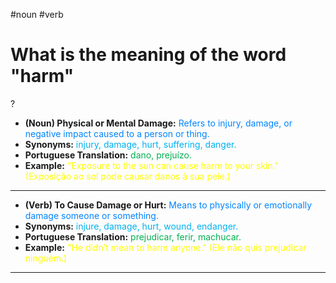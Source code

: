 #noun
#verb

# What is the meaning of the word "harm"
?
* **(Noun) Physical or Mental Damage:** <span style="color:rgb(0, 132, 255)">Refers to injury, damage, or negative impact caused to a person or thing.</span>
* **Synonyms:** <span style="color:rgb(0, 176, 240)">injury, damage, hurt, suffering, danger.</span>
* **Portuguese Translation:** <span style="color:rgb(0, 176, 80)">dano, prejuízo.</span>
* **Example:** <span style="color:rgb(255, 255, 0)">"Exposure to the sun can cause harm to your skin." (Exposição ao sol pode causar danos à sua pele.)</span>
---
* **(Verb) To Cause Damage or Hurt:** <span style="color:rgb(0, 132, 255)">Means to physically or emotionally damage someone or something.</span>
* **Synonyms:** <span style="color:rgb(0, 176, 240)">injure, damage, hurt, wound, endanger.</span>
* **Portuguese Translation:** <span style="color:rgb(0, 176, 80)">prejudicar, ferir, machucar.</span>
* **Example:** <span style="color:rgb(255, 255, 0)">"He didn’t mean to harm anyone." (Ele não quis prejudicar ninguém.)</span>
---
<!--SR:!2025-06-14,8,250-->

